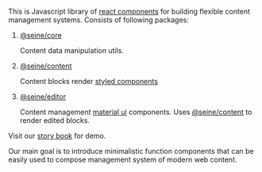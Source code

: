 This is Javascript library of
[react components](https://github.com/facebook/react)
for building flexible content management systems. Consists of following packages:

1. [@seine/core](./packages/core)

    Content data manipulation utils.

1. [@seine/content](./packages/content)

    Content blocks render [styled components](https://github.com/styled-components/styled-components)

1. [@seine/editor](./packages/content)

    Content management
    [material ui](https://github.com/mui-org/material-ui) components.
    Uses [@seine/content](./packages/content) to render edited blocks.

Visit our [story book](https://mi6gan.github.io/seine) for demo.

Our main goal is to introduce minimalistic function components that can be
easily used to compose management system of modern web content.
